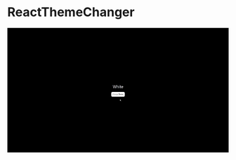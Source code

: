 # ReactThemeChanger

![Alt Text](https://raw.githubusercontent.com/Developrimbor/ReactThemeChanger/main/ThemeChanger.gif)
